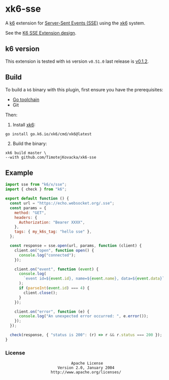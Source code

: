 # xk6-sse

A [k6](https://go.k6.io/k6) extension for [Server-Sent Events (SSE)](https://en.wikipedia.org/wiki/Server-sent_events) using the [xk6](https://github.com/grafana/xk6) system.

See the [K6 SSE Extension design](docs/design/021-sse-api.md).

## k6 version

This extension is tested with `k6` version `v0.51.0` last release is [v0.1.2](https://github.com/TimotejKovacka/xk6-sse/releases/tag/v0.1.2).

## Build

To build a `k6` binary with this plugin, first ensure you have the prerequisites:

- [Go toolchain](https://go101.org/article/go-toolchain.html)
- Git

Then:

1. Install [xk6](https://github.com/grafana/xk6):

```shell
go install go.k6.io/xk6/cmd/xk6@latest
```

2. Build the binary:

```shell
xk6 build master \
--with github.com/TimotejKovacka/xk6-sse
```

## Example

```javascript
import sse from "k6/x/sse";
import { check } from "k6";

export default function () {
  const url = "https://echo.websocket.org/.sse";
  const params = {
    method: "GET",
    headers: {
      Authorization: "Bearer XXXX",
    },
    tags: { my_k6s_tag: "hello sse" },
  };

  const response = sse.open(url, params, function (client) {
    client.on("open", function open() {
      console.log("connected");
    });

    client.on("event", function (event) {
      console.log(
        `event id=${event.id}, name=${event.name}, data=${event.data}`
      );
      if (parseInt(event.id) === 4) {
        client.close();
      }
    });

    client.on("error", function (e) {
      console.log("An unexpected error occurred: ", e.error());
    });
  });

  check(response, { "status is 200": (r) => r && r.status === 200 });
}
```

### License

                                 Apache License
                           Version 2.0, January 2004
                        http://www.apache.org/licenses/
